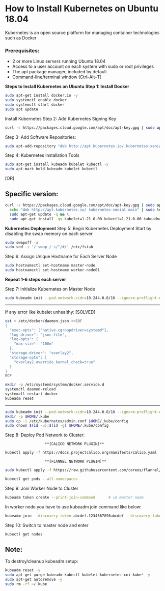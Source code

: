 # How to Install Kubernetes on Ubuntu 18.04

Kubernetes is an open source platform for managing container technologies such as Docker

### **Prerequisites:**
* 2 or more Linux servers running Ubuntu 18.04
* Access to a user account on each system with sudo or root privileges
* The apt package manager, included by default
* Command-line/terminal window (Ctrl–Alt–T)

**Steps to Install Kubernetes on Ubuntu**
**Step 1: Install Docker**
```bash
sudo apt-get install docker.io -y
sudo systemctl enable docker
sudo systemctl start docker
sudo apt update
```

Install Kubernetes
Step 2: Add Kubernetes Signing Key
```bash
curl -s https://packages.cloud.google.com/apt/doc/apt-key.gpg | sudo apt-key add
```

Step 3: Add Software Repositories:
```bash
sudo apt-add-repository "deb http://apt.kubernetes.io/ kubernetes-xenial main"
```

Step 4: Kubernetes Installation Tools
```bash
sudo apt-get install kubeadm kubelet kubectl -y
sudo apt-mark hold kubeadm kubelet kubectl
```

[OR]

Specific version:
-----------------
```bash
curl -s https://packages.cloud.google.com/apt/doc/apt-key.gpg | sudo apt-key add - && \
  echo "deb http://apt.kubernetes.io/ kubernetes-xenial main" | sudo tee /etc/apt/sources.list.d/kubernetes.list && \
  sudo apt-get update -q && \
  sudo apt-get install -qy kubelet=1.21.0-00 kubectl=1.21.0-00 kubeadm=1.21.0-00
```


**Kubernetes Deployment**
Step 5: Begin Kubernetes Deployment
Start by disabling the swap memory on each server
```bash
sudo swapoff -a
sudo sed -i '/ swap / s/^/#/' /etc/fstab
```

Step 6: Assign Unique Hostname for Each Server Node 
```bash
sudo hostnamectl set-hostname master-node
sudo hostnamectl set-hostname worker-node01
```

********************Repeat 1-6 steps each server********************

Step 7: Initialize Kubernetes on Master Node
```bash
sudo kubeadm init --pod-network-cidr=10.244.0.0/16 --ignore-preflight-errors all
```

---------------------------------------------------------------------------------------------------------
If any error like kubelet unhealthy:  [SOLVED]
```bash
cat > /etc/docker/daemon.json <<EOF
{
  "exec-opts": ["native.cgroupdriver=systemd"],
  "log-driver": "json-file",
  "log-opts": {
    "max-size": "100m"
  },
  "storage-driver": "overlay2",
  "storage-opts": [
    "overlay2.override_kernel_check=true"
  ]
}
EOF
```

```bash
mkdir -p /etc/systemd/system/docker.service.d
systemctl daemon-reload
systemctl restart docker
kubeadm reset 
```

---------------------------------------------------------------------------------------------------------


```bash
sudo kubeadm init --pod-network-cidr=10.244.0.0/16 --ignore-preflight-errors all
mkdir -p $HOME/.kube
sudo cp -i /etc/kubernetes/admin.conf $HOME/.kube/config
sudo chown $(id -u):$(id -g) $HOME/.kube/config
```

Step 8: Deploy Pod Network to Cluster:

                      **[CALICO NETWORK PLUGIN]**
```bash
kubectl apply -f https://docs.projectcalico.org/manifests/calico.yaml
```

                      **[FLANNEL NETWORK PLUGIN]**
```bash
sudo kubectl apply -f https://raw.githubusercontent.com/coreos/flannel/master/Documentation/kube-flannel.yml
```

```bash
kubectl get pods --all-namespaces
```


Step 9: Join Worker Node to Cluster
```bash
kubeadm token create --print-join-command      # in master node
```

In worker node you have to use kubeadm join command like below:

```bash
kubeadm join --discovery-token abcdef.1234567890abcdef --discovery-token-ca-cert-hash sha256:1234..cdef 1.2.3.4:6443
```

Step 10: Switch to master node and enter

```bash
kubectl get nodes
```


Note:
-----
To destroy/cleanup kubeadm setup:
```bash
kubeadm reset -y
sudo apt-get purge kubeadm kubectl kubelet kubernetes-cni kube* -y
sudo apt-get autoremove -y
sudo rm -rf ~/.kube
```
